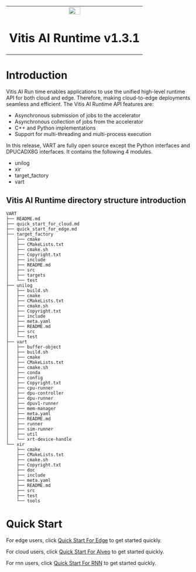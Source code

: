 <table width="100%">
  <tr width="100%">
    <td align="center"><img src="https://www.xilinx.com/content/dam/xilinx/imgs/press/media-kits/corporate/xilinx-logo.png" width="30%"/><h1>Vitis AI Runtime v1.3.1</h1>
    </td>
 </tr>
 </table>

# Introduction
Vitis AI Run time enables applications to use the unified high-level runtime API for both cloud and edge. Therefore, making cloud-to-edge deployments seamless and efficient.
The Vitis AI Runtime API features are:
* Asynchronous submission of jobs to the accelerator
* Asynchronous collection of jobs from the accelerator
* C++ and Python implementations
* Support for multi-threading and multi-process execution

In this release, VART are fully open source except the Python interfaces and DPUCADX8G interfaces. It contains the following 4 modules.
* unilog
* xir
* target_factory
* vart

Vitis AI Runtime directory structure introduction
--------------------------------------------------

```
VART
├── README.md
├── quick_start_for_cloud.md
├── quick_start_for_edge.md
├── target_factory
│   ├── cmake
│   ├── CMakeLists.txt
│   ├── cmake.sh
│   ├── Copyright.txt
│   ├── include
│   ├── README.md
│   ├── src
│   ├── targets
│   └── test
├── unilog
│   ├── build.sh
│   ├── cmake
│   ├── CMakeLists.txt
│   ├── cmake.sh
│   ├── Copyright.txt
│   ├── include
│   ├── meta.yaml
│   ├── README.md
│   ├── src
│   └── test
├── vart
│   ├── buffer-object
│   ├── build.sh
│   ├── cmake
│   ├── CMakeLists.txt
│   ├── cmake.sh
│   ├── conda
│   ├── config
│   ├── Copyright.txt
│   ├── cpu-runner
│   ├── dpu-controller
│   ├── dpu-runner
│   ├── dpuv1-runner
│   ├── mem-manager
│   ├── meta.yaml
│   ├── README.md
│   ├── runner
│   ├── sim-runner
│   ├── util
│   └── xrt-device-handle
└── xir
    ├── cmake
    ├── CMakeLists.txt
    ├── cmake.sh
    ├── Copyright.txt
    ├── doc
    ├── include
    ├── meta.yaml
    ├── README.md
    ├── src
    ├── test
    └── tools
```
# Quick Start
For edge users, click 
[Quick Start For Edge](./quick_start_for_edge.md) to get started quickly. 

For cloud users, click 
[Quick Start For Alveo](./quick_start_for_cloud.md) to get started quickly.

For rnn users, click 
[Quick Start For RNN](./quick_start_for_rnn.md) to get started quickly.